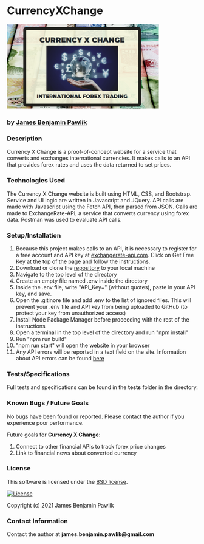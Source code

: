 # __CurrencyXChange__

<img src="src/assets/images/screenshot.png" alt="Currency X Change website screenshot" title="Currency X Change Header" width="400">

### by [James Benjamin Pawlik](http://github.com/jbpawlik)

### __Description__
Currency X Change is a proof-of-concept website for a service that converts and exchanges international currencies. It makes calls to an API that provides forex rates and uses the data returned to set prices.


### __Technologies Used__
The Currency X Change website is built using HTML, CSS, and Bootstrap. Service and UI logic are written in Javascript and JQuery. API calls are made with Javascript using the Fetch API, then parsed from JSON. Calls are made to ExchangeRate-API, a service that converts currency using forex data. Postman was used to evaluate API calls.

### __Setup/Installation__
1. Because this project makes calls to an API, it is necessary to register for a free account and API key at [exchangerate-api.com](https://www.exchangerate-api.com/). Click on Get Free Key at the top of the page and follow the instructions.
2. Download or clone the [repository](http://github.com/jbpawlik/currency-exchanger) to your local machine
3. Navigate to the top level of the directory
4. Create an empty file named .env inside the directory
5. Inside the .env file, write "API_Key=" (without quotes), paste in your API key, and save.
6. Open the .gitinore file and add .env to the list of ignored files. This will prevent your .env file and API key from being uploaded to GitHub (to protect your key from unauthorized access)
7. Install Node Package Manager before proceeding with the rest of the instructions
8. Open a terminal in the top level of the directory and run "npm install"
9. Run "npm run build"
10. "npm run start" will open the website in your browser
11. Any API errors will be reported in a text field on the site. Information about API errors can be found [here](https://blog.runscope.com/posts/how-to-debug-common-api-errors)

### __Tests/Specifications__
Full tests and specifications can be found in the __tests__ folder in the directory.

### __Known Bugs / Future Goals__
No bugs have been found or reported. Please contact the author if you experience poor performance.

Future goals for __Currency X Change__:

1. Connect to other financial APIs to track forex price changes
2. Link to financial news about converted currency

### __License__
This software is licensed under the [BSD license](license.txt).

[![License](https://img.shields.io/badge/License-BSD%202--Clause-orange.svg)](https://opensource.org/licenses/BSD-2-Clause)

Copyright (c) 2021 James Benjamin Pawlik

### __Contact Information__
Contact the author at __james.benjamin.pawlik@gmail.com__
